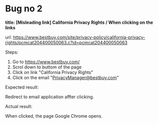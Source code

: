 # Bug no 2
**title: [Misleading link] California Privacy Rights / When clicking on the links**

url: https://www.bestbuy.com/site/privacy-policy/california-privacy-rights/pcmcat204400050063.c?id=pcmcat204400050063

Steps:
1. Go to https://www.bestbuy.com/
2. Scrol down to buttom of the page
3. Click on link "California Privacy Rights"
4. Click on the email "PrivacyManager@bestbuy.com"

Expected result:

Redirect to email application affter clicking.

Actual result:

When clicked, the page Google Chrome opens.

